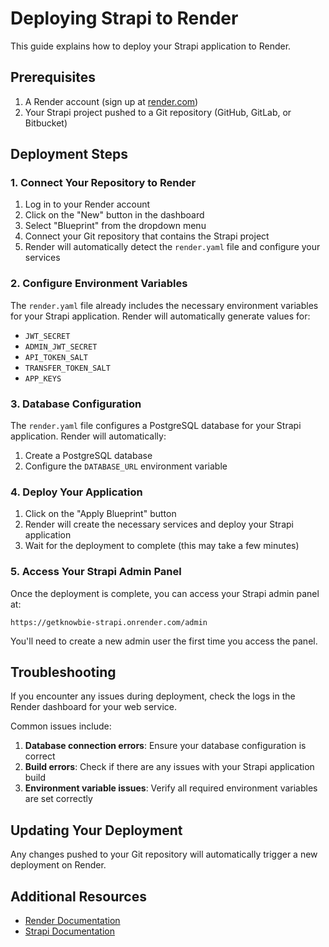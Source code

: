 # Deploying Strapi to Render

This guide explains how to deploy your Strapi application to Render.

## Prerequisites

1. A Render account (sign up at [render.com](https://render.com))
2. Your Strapi project pushed to a Git repository (GitHub, GitLab, or Bitbucket)

## Deployment Steps

### 1. Connect Your Repository to Render

1. Log in to your Render account
2. Click on the "New" button in the dashboard
3. Select "Blueprint" from the dropdown menu
4. Connect your Git repository that contains the Strapi project
5. Render will automatically detect the `render.yaml` file and configure your services

### 2. Configure Environment Variables

The `render.yaml` file already includes the necessary environment variables for your Strapi application. Render will automatically generate values for:

- `JWT_SECRET`
- `ADMIN_JWT_SECRET`
- `API_TOKEN_SALT`
- `TRANSFER_TOKEN_SALT`
- `APP_KEYS`

### 3. Database Configuration

The `render.yaml` file configures a PostgreSQL database for your Strapi application. Render will automatically:

1. Create a PostgreSQL database
2. Configure the `DATABASE_URL` environment variable

### 4. Deploy Your Application

1. Click on the "Apply Blueprint" button
2. Render will create the necessary services and deploy your Strapi application
3. Wait for the deployment to complete (this may take a few minutes)

### 5. Access Your Strapi Admin Panel

Once the deployment is complete, you can access your Strapi admin panel at:

```
https://getknowbie-strapi.onrender.com/admin
```

You'll need to create a new admin user the first time you access the panel.

## Troubleshooting

If you encounter any issues during deployment, check the logs in the Render dashboard for your web service.

Common issues include:

1. **Database connection errors**: Ensure your database configuration is correct
2. **Build errors**: Check if there are any issues with your Strapi application build
3. **Environment variable issues**: Verify all required environment variables are set correctly

## Updating Your Deployment

Any changes pushed to your Git repository will automatically trigger a new deployment on Render.

## Additional Resources

- [Render Documentation](https://render.com/docs)
- [Strapi Documentation](https://docs.strapi.io)
